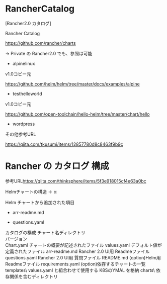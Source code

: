 # RancherCatalog

[Rancher2.0 カタログ]

Rancher Catalog

<https://github.com/rancher/charts>

→ Private の Rancher2.0 でも、参照は可能

* alpinelinux

v1.0コピー元

<https://github.com/helm/helm/tree/master/docs/examples/alpine>

* testhelloworld

v1.0コピー元

<https://github.com/open-toolchain/hello-helm/tree/master/chart/hello>


* wordpress 


その他参考URL

<https://qiita.com/tkusumi/items/12857780d8c8463f9b9c>


# Rancher の カタログ 構成

参考URL<https://qiita.com/thinksphere/items/5f3e918015cf4e63a0bc>

Helmチャートの構造 ＋ α

Helm チャートから追加された項目

* arr-readme.md

* questions.yaml


カタログの構成
    チャート名ディレクトリ\
        バージョン\
            Chart.yaml              チャートの概要が記述されたファイル
            values.yaml             デフォルト値が定義されたファイル
            arr-readme.md           Rancher 2.0 UI用 Readmeファイル
            questions.yaml          Rancher 2.0 UI用 質問ファイル
            README.md               (option)Helm用 Readmeファイル
            requirements.yaml       (option)依存するチャートの一覧
            templates\              values.yaml と組合わせて使用する K8SのYMAL を格納
            charts\                 依存関係を含むディレクトリ

